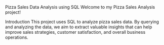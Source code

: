 Pizza Sales Data Analysis using SQL
Welcome to my Pizza Sales Analysis  project!

Introduction
This project uses SQL to analyze pizza sales data. By querying and analyzing the data, we aim to extract valuable insights that can help improve sales strategies, customer satisfaction, and overall business operations.
